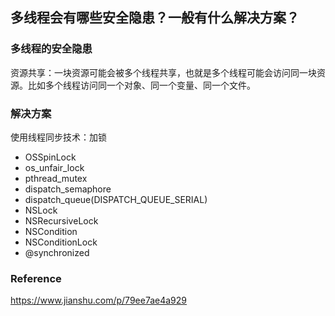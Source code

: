 ## 多线程会有哪些安全隐患？一般有什么解决方案？

### 多线程的安全隐患

资源共享：一块资源可能会被多个线程共享，也就是多个线程可能会访问同一块资源。比如多个线程访问同一个对象、同一个变量、同一个文件。



### 解决方案

使用线程同步技术：加锁

- OSSpinLock
- os_unfair_lock
- pthread_mutex
- dispatch_semaphore
- dispatch_queue(DISPATCH_QUEUE_SERIAL)
- NSLock
- NSRecursiveLock
- NSCondition
- NSConditionLock
- @synchronized



### Reference

https://www.jianshu.com/p/79ee7ae4a929